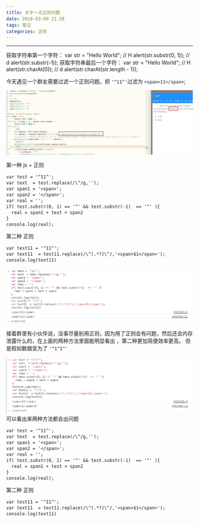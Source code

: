 ```yaml
---
title: 关于一点正则问题
date: 2018-03-09 21.58
tags: 笔记
categories: 正则
---
```


--------------------------------------------------------------------------------

<!-- more -->

获取字符串第一个字符：
var str = "Hello World";
  // H
alert(str.substr(0, 1));
  // d
alert(str.substr(-1));
获取字符串最后一个字符：
var str = "Hello World";
 // H
alert(str.charAt(0));
 // d
alert(str.charAt(str.length - 1));

今天遇见一个群友需要过滤一个正则问题。把 `'^11^'`过滤为 `<span>11</span>`;

![正确](/images/正则问题180309.jpg)

第一种 js + 正则 

```
var test = '^11^';
var text  = test.replace(/\^/g,'');
var span1 = '<span>';
var span2 = '</span>';
var real = '';
if( test.substr(0, 1) == '^' && test.substr(-1)  == '^' ){
  real = span1 + text + span2 
}
console.log(real);

```
第二种 正则
```
var test11 = '^11^';
var text11  = test11.replace(/\^(.*?)\^/,'<span>$1</span>');
console.log(text11)
```
![正确](/images/正则问题180309-1.png)

接着群里有小伙伴说，没事尽量别用正则，因为用了正则会有问题，然后还会内存泄露什么的，在上面的两种方法里面能明显看出 ，第二种更加简便效率更高。
但是假如数据变为了 `'^1^1^'`

![正确](/images/正则问题180309-02.png)
可以看出来两种方法都会出问题
```
var test = '^11^';
var text  = test.replace(/\^/g,'');
var span1 = '<span>';
var span2 = '</span>';
var real = '';
if( test.substr(0, 1) == '^' && test.substr(-1)  == '^' ){
  real = span1 + text + span2 
}
console.log(real);

```
第二种 正则
```
var test11 = '^11^';
var text11  = test11.replace(/\^(.*?)\^/,'<span>$1</span>');
console.log(text11)
```
